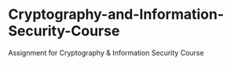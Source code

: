 # Cryptography-and-Information-Security-Course
Assignment for Cryptography &amp; Information Security Course
